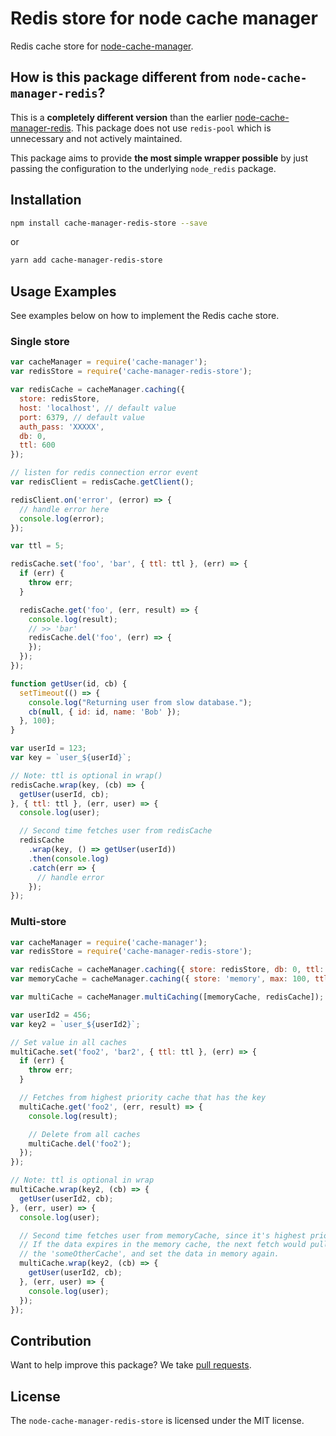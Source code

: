 Redis store for node cache manager
==================================

Redis cache store for [node-cache-manager](https://github.com/BryanDonovan/node-cache-manager). 

How is this package different from `node-cache-manager-redis`?
----------------------------------------------------------------------------------
This is a **completely different version** than the earlier [node-cache-manager-redis](https://github.com/dial-once/node-cache-manager-redis). This package does not use `redis-pool` which is unnecessary and not actively maintained.
 
This package aims to provide **the most simple wrapper possible** by just passing the configuration to the underlying `node_redis` package.

Installation
------------

```sh
npm install cache-manager-redis-store --save
```
or
```sh
yarn add cache-manager-redis-store
```

Usage Examples
--------------

See examples below on how to implement the Redis cache store.

### Single store

```js
var cacheManager = require('cache-manager');
var redisStore = require('cache-manager-redis-store');

var redisCache = cacheManager.caching({
  store: redisStore,
  host: 'localhost', // default value
  port: 6379, // default value
  auth_pass: 'XXXXX',
  db: 0,
  ttl: 600
});

// listen for redis connection error event
var redisClient = redisCache.getClient();

redisClient.on('error', (error) => {
  // handle error here
  console.log(error);
});

var ttl = 5;

redisCache.set('foo', 'bar', { ttl: ttl }, (err) => {
  if (err) {
    throw err;
  }

  redisCache.get('foo', (err, result) => {
    console.log(result);
    // >> 'bar'
    redisCache.del('foo', (err) => {
    });
  });
});

function getUser(id, cb) {
  setTimeout(() => {
    console.log("Returning user from slow database.");
    cb(null, { id: id, name: 'Bob' });
  }, 100);
}

var userId = 123;
var key = `user_${userId}`;

// Note: ttl is optional in wrap()
redisCache.wrap(key, (cb) => {
  getUser(userId, cb);
}, { ttl: ttl }, (err, user) => {
  console.log(user);

  // Second time fetches user from redisCache
  redisCache
    .wrap(key, () => getUser(userId))
    .then(console.log)
    .catch(err => {
      // handle error
    });
});
```

### Multi-store

```js
var cacheManager = require('cache-manager');
var redisStore = require('cache-manager-redis-store');

var redisCache = cacheManager.caching({ store: redisStore, db: 0, ttl: 600 });
var memoryCache = cacheManager.caching({ store: 'memory', max: 100, ttl: 60 });

var multiCache = cacheManager.multiCaching([memoryCache, redisCache]);

var userId2 = 456;
var key2 = `user_${userId2}`;

// Set value in all caches
multiCache.set('foo2', 'bar2', { ttl: ttl }, (err) => {
  if (err) {
    throw err;
  }

  // Fetches from highest priority cache that has the key
  multiCache.get('foo2', (err, result) => {
    console.log(result);

    // Delete from all caches
    multiCache.del('foo2');
  });
});

// Note: ttl is optional in wrap
multiCache.wrap(key2, (cb) => {
  getUser(userId2, cb);
}, (err, user) => {
  console.log(user);

  // Second time fetches user from memoryCache, since it's highest priority.
  // If the data expires in the memory cache, the next fetch would pull it from
  // the 'someOtherCache', and set the data in memory again.
  multiCache.wrap(key2, (cb) => {
    getUser(userId2, cb);
  }, (err, user) => {
    console.log(user);
  });
});
```

Contribution
------------

Want to help improve this package? We take [pull requests](https://github.com/dabroek/node-cache-manager-redis-store/pulls).


License
-------

The `node-cache-manager-redis-store` is licensed under the MIT license.